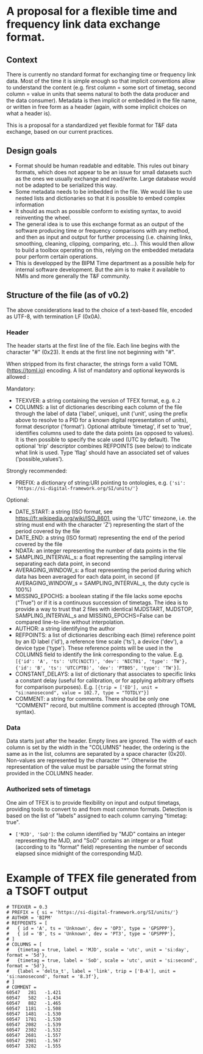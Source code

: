 # A proposal for a flexible time and frequency link data exchange format.

## Context

There is currently no standard format for exchanging time or frequency link data. Most of the time it is simple enough so that implicit conventions allow to understand the content (e.g. first column = some sort of timetag, second column = value in units that seems natural to both the data producer and the data consumer). Metadata is then implicit or embedded in the file name, or written in free form as a header (again, with some implicit choices on what a header is).

This is a proposal for a standardized yet flexible format for T&F data exchange, based on our current practices.

## Design goals

- Format should be human readable and editable. This rules out binary formats, which does not appear to be an issue for small datasets such as the ones we usually exchange and read/write. Large database would not be adapted to be serialized this way.
- Some metadata needs to be imbedded in the file. We would like to use nested lists and dictionaries so that it is possible to embed complex information
- It should as much as possible conform to existing syntax, to avoid reinventing the wheel.
- The general idea is to use this exchange format as an output of the software producing time or frequency comparisons with any method, and then as input and output for further processing (i.e. chaining links, smoothing, cleaning, clipping, comparing, etc...). This would then allow to build a toolbox operating on this, relying on the embedded metadata pour perform certain operations.
- This is developped by the BIPM Time department as a possible help for internal software development. But the aim is to make it available to NMIs and more generally the T&F community.

## Structure of the file (as of v0.2)

The above considerations lead to the choice of a text-based file, encoded as UTF-8, with termination LF (0x0A). 

### Header

The header starts at the first line of the file. Each line begins with the character "\#" (0x23). It ends at the first line not beginning with "\#".

When stripped from its first character, the strings form a valid TOML (https://toml.io) encoding. A list of mandatory and optional keywords is allowed :

Mandatory:

- TFEXVER: a string containing the version of TFEX format, e.g. `0.2`
- COLUMNS: a list of dictionaries describing each column of the file through the label of data ('label', unique), unit ('unit', using the prefix above to resolve to a PID for a known digital representation of units), format descriptor ('format'). Optional attribute 'timetag', if set to 'true', identifies columns used to date the data points (as opposed to values). It is then possible to specify the scale used (UTC by default). The optional 'trip' descriptor combines REFPOINTS (see below) to indicate what link is used. Type 'flag' should have an associated set of values ('possible\_values').

Strongly recommended:

- PREFIX: a dictionary of string:URI pointing to ontologies, e.g. `{'si': 'https://si-digital-framework.org/SI/units/'}`

Optional:

- DATE_START: a string (ISO format, see https://fr.wikipedia.org/wiki/ISO_8601, using the 'UTC' timezone, i.e. the string must end with the character 'Z') representing the start of the period covered by the file
- DATE_END: a string (ISO format) representing the end of the period covered by the file
- NDATA: an integer representing the number of data points in the file
- SAMPLING\_INTERVAL\_s: a float representing the sampling interval separating each data point, in second
- AVERAGING\_WINDOW\_s: a float representing the period during which data has been averaged for each data point, in second (if AVERAGING\_WINDOW\_s = SAMPLING\_INTERVAL\_s, the duty cycle is 100%)
- MISSING\_EPOCHS: a boolean stating if the file lacks some epochs ("True") or if it is a continuous succession of timetags. The idea is to provide a way to trust that 2 files with identical MJDSTART, MJDSTOP, SAMPLING\_INTERVAL\_s and MISSING\_EPOCHS=False can be compared line-to-line without interpolation.
- AUTHOR: a string identifying the author
- REFPOINTS: a list of dictionaries describing each (time) reference point by an ID label ('id'), a reference time scale ('ts'), a device ('dev'), a device type ('type'). These reference points will be used in the COLUMNS field to identify the link corresponding to the value. E.g. `[{'id': 'A', 'ts': 'UTC(NICT)', 'dev': 'NICT01', 'type': 'TW'},{'id': 'B', 'ts': 'UTC(PTB)', 'dev': 'PTB05', 'type': 'TW'}]`.
- CONSTANT\_DELAYS: a list of dictionary that associates to specific links a constant delay (useful for calibration, or for applying arbitrary offsets for comparison purposes). E.g. `[{trip = ['ED'], unit = "si:nanosecond", value = 102.7, type = "TOTDLY"}]` 
- COMMENT: a string for comments. There should be only one "COMMENT" record, but multiline comment is accepted (through TOML syntax).

### Data

Data starts just after the header. Empty lines are ignored. The width of each column is set by the width in the "COLUMNS" header, the ordering is the same as in the list, columns are separated by a space character (0x20). Non-values are represented by the character "\*". Otherwise the representation of the value must be parsable using the format string provided in the COLUMNS header. 

### Authorized sets of timetags

One aim of TFEX is to provide flexibility on input and output timetags, providing tools to convert to and from most common formats. Detection is based on the list of "labels" assigned to each column carrying "timetag: true".

- `['MJD', 'SoD']`: the column identified by "MJD" contains an integer representing the MJD, and "SoD" contains an integer or a float (according to its "format" field) representing the number of seconds elapsed since midnight of the corresponding MJD.


# Example of TFEX file generated from a TSOFT output

```
# TFEXVER = 0.3
# PREFIX = { si = 'https://si-digital-framework.org/SI/units/'}
# AUTHOR = 'BIPM'
# REFPOINTS = [
#   { id = 'A', ts = 'Unknown', dev = 'OP3', type = 'GPSPPP'},
#   { id = 'B', ts = 'Unknown', dev = 'PT3', type = 'GPSPPP'},
# ]
# COLUMNS = [
#   {timetag = true, label = 'MJD', scale = 'utc', unit = 'si:day', format = '5d'},
#   {timetag = true, label = 'SoD', scale = 'utc', unit = 'si:second', format = '5d'},
#   {label = 'delta_t', label = 'link', trip = ['B-A'], unit = 'si:nanosecond', format = '8.3f'},
# ]
# COMMENT = 
60547   281   -1.421 
60547   582   -1.434 
60547   882   -1.465 
60547  1181   -1.508 
60547  1481   -1.530 
60547  1781   -1.530 
60547  2082   -1.539 
60547  2382   -1.532 
60547  2681   -1.557 
60547  2981   -1.567 
60547  3282   -1.555 
```
